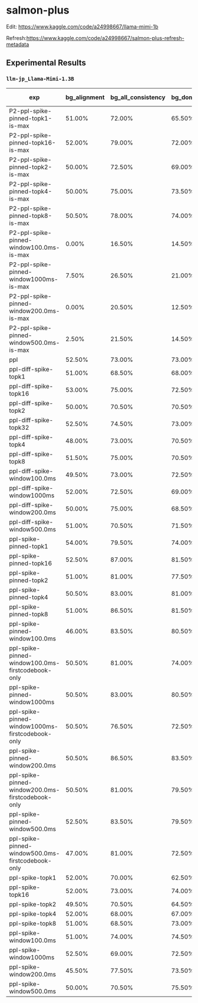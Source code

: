 # salmon-plus


Edit: https://www.kaggle.com/code/a24998667/llama-mimi-1b

Refresh:https://www.kaggle.com/code/a24998667/salmon-plus-refresh-metadata

## Experimental Results

<!-- AUTO-GEN: EXPERIMENTAL RESULTS BEGIN -->
### `llm-jp_Llama-Mimi-1.3B`

| exp | bg_alignment | bg_all_consistency | bg_domain_consistency | gender_consistency | rir_consistency | sentiment_alignment | sentiment_consistency | speaker_consistency | Avg Consistency | Avg Alignment | Avg All |
| --- | --- | --- | --- | --- | --- | --- | --- | --- | --- | --- | --- |
| P2-ppl-spike-pinned-topk1-is-max | 51.00% | 72.00% | 65.50% | 88.00% | 63.50% | 38.00% | 72.50% | 78.50% | 73.33% | 44.50% | 66.12% |
| P2-ppl-spike-pinned-topk16-is-max | 52.00% | 79.00% | 72.00% | 98.50% | 71.50% | 50.50% | 88.00% | 92.00% | 83.50% | 51.25% | 75.44% |
| P2-ppl-spike-pinned-topk2-is-max | 50.00% | 72.50% | 69.00% | 96.00% | 68.50% | 46.00% | 83.00% | 82.50% | 78.58% | 48.00% | 70.94% |
| P2-ppl-spike-pinned-topk4-is-max | 50.00% | 75.00% | 73.50% | 98.00% | 70.50% | 47.50% | 85.00% | 87.50% | 81.58% | 48.75% | 73.38% |
| P2-ppl-spike-pinned-topk8-is-max | 50.50% | 78.00% | 74.00% | 98.50% | 69.50% | 48.00% | 87.50% | 92.00% | 83.25% | 49.25% | 74.75% |
| P2-ppl-spike-pinned-window100.0ms-is-max | 0.00% | 16.50% | 14.50% | 26.50% | 23.00% | 2.50% | 19.00% | 23.00% | 20.42% | 1.25% | 15.62% |
| P2-ppl-spike-pinned-window1000ms-is-max | 7.50% | 26.50% | 21.00% | 78.00% | 39.50% | 14.50% | 42.50% | 64.00% | 45.25% | 11.00% | 36.69% |
| P2-ppl-spike-pinned-window200.0ms-is-max | 0.00% | 20.50% | 12.50% | 52.00% | 25.00% | 8.50% | 34.00% | 38.00% | 30.33% | 4.25% | 23.81% |
| P2-ppl-spike-pinned-window500.0ms-is-max | 2.50% | 21.50% | 14.50% | 77.00% | 34.00% | 10.50% | 42.00% | 55.00% | 40.67% | 6.50% | 32.12% |
| ppl | 52.50% | 73.00% | 73.00% | 83.50% | 91.50% | 48.50% | 79.50% | 85.00% | 80.92% | 50.50% | 73.31% |
| ppl-diff-spike-topk1 | 51.00% | 68.50% | 68.00% | 84.00% | 87.00% | 49.00% | 68.00% | 83.00% | 76.42% | 50.00% | 69.81% |
| ppl-diff-spike-topk16 | 53.00% | 75.00% | 72.50% | 94.00% | 95.50% | 50.00% | 84.00% | 95.50% | 86.08% | 51.50% | 77.44% |
| ppl-diff-spike-topk2 | 50.00% | 70.50% | 70.50% | 86.50% | 91.50% | 49.50% | 71.50% | 83.50% | 79.00% | 49.75% | 71.69% |
| ppl-diff-spike-topk32 | 52.50% | 74.50% | 73.00% | 95.50% | 93.00% | 48.50% | 83.00% | 94.50% | 85.58% | 50.50% | 76.81% |
| ppl-diff-spike-topk4 | 48.00% | 73.00% | 70.50% | 91.00% | 95.00% | 47.00% | 74.00% | 84.50% | 81.33% | 47.50% | 72.88% |
| ppl-diff-spike-topk8 | 51.50% | 75.00% | 70.50% | 92.00% | 94.00% | 49.00% | 80.00% | 89.00% | 83.42% | 50.25% | 75.12% |
| ppl-diff-spike-window100.0ms | 49.50% | 73.00% | 72.50% | 94.00% | 94.00% | 47.00% | 76.50% | 90.50% | 83.42% | 48.25% | 74.62% |
| ppl-diff-spike-window1000ms | 52.00% | 72.50% | 69.00% | 94.00% | 90.50% | 51.50% | 77.50% | 93.50% | 82.83% | 51.75% | 75.06% |
| ppl-diff-spike-window200.0ms | 50.00% | 75.00% | 68.50% | 91.50% | 90.50% | 46.00% | 80.00% | 87.50% | 82.17% | 48.00% | 73.62% |
| ppl-diff-spike-window500.0ms | 51.00% | 70.50% | 71.50% | 93.50% | 93.50% | 49.00% | 75.50% | 90.50% | 82.50% | 50.00% | 74.38% |
| ppl-spike-pinned-topk1 | 54.00% | 79.50% | 74.00% | 92.00% | 76.50% | 50.00% | 81.50% | 88.00% | 81.92% | 52.00% | 74.44% |
| ppl-spike-pinned-topk16 | 52.50% | 87.00% | 81.50% | 99.00% | 86.00% | 50.50% | 92.00% | 94.50% | 90.00% | 51.50% | 80.38% |
| ppl-spike-pinned-topk2 | 51.00% | 81.00% | 77.50% | 97.50% | 80.00% | 51.00% | 88.00% | 91.00% | 85.83% | 51.00% | 77.12% |
| ppl-spike-pinned-topk4 | 50.50% | 83.00% | 81.00% | 99.00% | 82.00% | 48.00% | 88.50% | 91.50% | 87.50% | 49.25% | 77.94% |
| ppl-spike-pinned-topk8 | 51.00% | 86.50% | 81.50% | 99.50% | 83.00% | 48.50% | 92.00% | 94.50% | 89.50% | 49.75% | 79.56% |
| ppl-spike-pinned-window100.0ms | 46.00% | 83.50% | 80.50% | 88.00% | 84.50% | 44.00% | 84.50% | 88.00% | 84.83% | 45.00% | 74.88% |
| ppl-spike-pinned-window100.0ms-firstcodebook-only | 50.50% | 81.00% | 74.00% | 77.50% | 79.00% | 39.00% | 76.50% | 78.50% | 77.75% | 44.75% | 69.50% |
| ppl-spike-pinned-window1000ms | 50.50% | 83.00% | 80.50% | 99.00% | 88.00% | 47.50% | 92.50% | 95.50% | 89.75% | 49.00% | 79.56% |
| ppl-spike-pinned-window1000ms-firstcodebook-only | 50.50% | 76.50% | 72.50% | 93.50% | 83.50% | 51.00% | 85.50% | 90.00% | 83.58% | 50.75% | 75.38% |
| ppl-spike-pinned-window200.0ms | 50.50% | 86.50% | 83.50% | 98.50% | 88.50% | 43.50% | 92.50% | 95.00% | 90.75% | 47.00% | 79.81% |
| ppl-spike-pinned-window200.0ms-firstcodebook-only | 50.50% | 81.00% | 79.50% | 90.50% | 76.50% | 48.50% | 85.00% | 87.50% | 83.33% | 49.50% | 74.88% |
| ppl-spike-pinned-window500.0ms | 52.50% | 83.50% | 79.50% | 100.00% | 84.50% | 45.50% | 95.50% | 96.00% | 89.83% | 49.00% | 79.62% |
| ppl-spike-pinned-window500.0ms-firstcodebook-only | 47.00% | 81.00% | 72.50% | 96.00% | 84.50% | 51.00% | 89.00% | 91.50% | 85.75% | 49.00% | 76.56% |
| ppl-spike-topk1 | 52.00% | 70.00% | 62.50% | 88.00% | 83.00% | 51.50% | 66.50% | 84.00% | 75.67% | 51.75% | 69.69% |
| ppl-spike-topk16 | 52.00% | 73.00% | 74.00% | 96.00% | 91.50% | 49.00% | 75.50% | 94.50% | 84.08% | 50.50% | 75.69% |
| ppl-spike-topk2 | 49.50% | 70.50% | 64.50% | 94.50% | 84.50% | 49.00% | 71.50% | 89.50% | 79.17% | 49.25% | 71.69% |
| ppl-spike-topk4 | 52.00% | 68.00% | 67.00% | 97.00% | 86.00% | 50.50% | 73.50% | 92.50% | 80.67% | 51.25% | 73.31% |
| ppl-spike-topk8 | 51.00% | 68.50% | 73.00% | 96.50% | 88.00% | 50.00% | 79.00% | 93.50% | 83.08% | 50.50% | 74.94% |
| ppl-spike-window100.0ms | 51.00% | 74.00% | 74.50% | 96.50% | 86.50% | 51.00% | 84.50% | 90.50% | 84.42% | 51.00% | 76.06% |
| ppl-spike-window1000ms | 52.50% | 69.00% | 72.50% | 97.00% | 90.00% | 54.00% | 79.50% | 94.00% | 83.67% | 53.25% | 76.06% |
| ppl-spike-window200.0ms | 45.50% | 77.50% | 73.50% | 99.00% | 87.00% | 49.50% | 87.50% | 93.50% | 86.33% | 47.50% | 76.62% |
| ppl-spike-window500.0ms | 50.00% | 70.50% | 75.50% | 98.00% | 92.50% | 54.00% | 85.00% | 94.00% | 85.92% | 52.00% | 77.44% |
<!-- AUTO-GEN: EXPERIMENTAL RESULTS END -->
